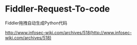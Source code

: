 # Fiddler-Request-To-code
Fiddler拖拽自动生成Python代码

http://www.infosec-wiki.com/archives/518(http://www.infosec-wiki.com/archives/518)
